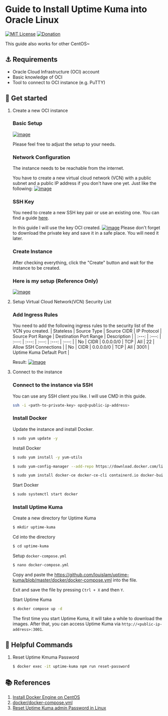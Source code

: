 # Guide to Install Uptime Kuma into Oracle Linux
[![MIT License](https://img.shields.io/badge/License-MIT-green.svg)](LICENSE)
[![Donation](https://img.shields.io/static/v1?label=Donation&message=❤️&style=social)](https://github.com/soranoo/Donation)

This guide also works for other CentOS~

## ⚓ Requirements

- Oracle Cloud Infrastructure (OCI) account
- Basic knowledge of OCI
- Tool to connect to OCI instance (e.g. PuTTY)

## 🚀 Get started

1. Create a new OCI instance

   ### Basic Setup

   [![image](docs/imgs/basic-config.png)](docs\imgs\basic-config.png)

   Please feel free to adjust the setup to your needs.

   ### Network Configuration

   The instance needs to be reachable from the internet.

   You have to create a new virtual cloud network (VCN) with a public subnet and a public IP address if you don't have one yet. Just like the following:
   [![image](docs/imgs/networking-config.png)](docs/imgs/networking-config.png)

   ### SSH Key

   You need to create a new SSH key pair or use an existing one. You can find a guide [here](https://docs.cloud.oracle.com/en-us/iaas/Content/GSG/Tasks/creatingkeys.htm).

   In this guide I will use the key OCI created.
   [![image](docs/imgs/ssh-setup.png)](docs/imgs/ssh-setup.png)
   Please don't forget to download the private key and save it in a safe place. You will need it later.

   ### Create Instance

   After checking everything, click the "Create" button and wait for the instance to be created.

   ### Here is my setup (Reference Only)

   [![image](docs/imgs/my-setup.png)](docs/imgs/my-setup.png)

2. Setup Virtual Cloud Network(VCN) Security List

   ### Add Ingress Rules

   You need to add the following ingress rules to the security list of the VCN you created.
   | Stateless | Source Type | Source CIDR | IP Protocol | Source Port Range | Destination Port Range | Description |
   | :---: | :---: | :---: | :---: | :---: | :---: | :---: |
   | No | CIDR | 0.0.0.0/0 | TCP | All | 22 | Allow SSH Connections |
   | No | CIDR | 0.0.0.0/0 | TCP | All | 3001 | Uptime Kuma Default Port |

   Result:
   [![image](docs/imgs/ingress-rules-setup.png)](docs/imgs/ingress-rules-setup.png)

3. Connect to the instance

   ### Connect to the instance via SSH

   You can use any SSH client you like. I will use CMD in this guide.

   ```bash
   ssh -i <path-to-private-key> opc@<public-ip-address>
   ```

   ### Install Docker

   Update the instance and install Docker.

   ```bash
   $ sudo yum update -y
   ```

   Install Docker

   ```bash
   $ sudo yum install -y yum-utils

   $ sudo yum-config-manager --add-repo https://download.docker.com/linux/centos/docker-ce.repo

   $ sudo yum install docker-ce docker-ce-cli containerd.io docker-buildx-plugin docker-compose-plugin
   ```

   Start Docker

   ```bash
   $ sudo systemctl start docker
   ```

   ### Install Uptime Kuma

   Create a new directory for Uptime Kuma

   ```bash
   $ mkdir uptime-kuma
   ```

   Cd into the directory

   ```bash
   $ cd uptime-kuma
   ```

   Setup `docker-compose.yml`

   ```bash
   $ nano docker-compose.yml
   ```

   Copy and paste the https://github.com/louislam/uptime-kuma/blob/master/docker/docker-compose.yml into the file.

   Exit and save the file by pressing `Ctrl + X` and then `Y`.

   Start Uptime Kuma

   ```bash
   $ docker compose up -d
   ```

   The first time you start Uptime Kuma, it will take a while to download the images. After that, you can access Uptime Kuma via `http://<public-ip-address>:3001`.

## 👾 Helpful Commands

1. Reset Uptime Kmuma Password
   ```bash
   $ docker exec -it uptime-kuma npm run reset-password
   ```

## 📚 References

1. [Install Docker Engine on CentOS](https://docs.docker.com/engine/install/centos/)
2. [docker/docker-compose.yml](https://github.com/louislam/uptime-kuma/blob/master/docker/docker-compose.yml)
3. [Reset Uptime Kuma admin Password in Linux](https://lindevs.com/reset-uptime-kuma-admin-password-in-linux)